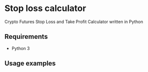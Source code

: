 # Stop loss calculator

Crypto Futures Stop Loss and Take Profit Calculator written in Python

## Requirements

- Python 3
  
## Usage examples

